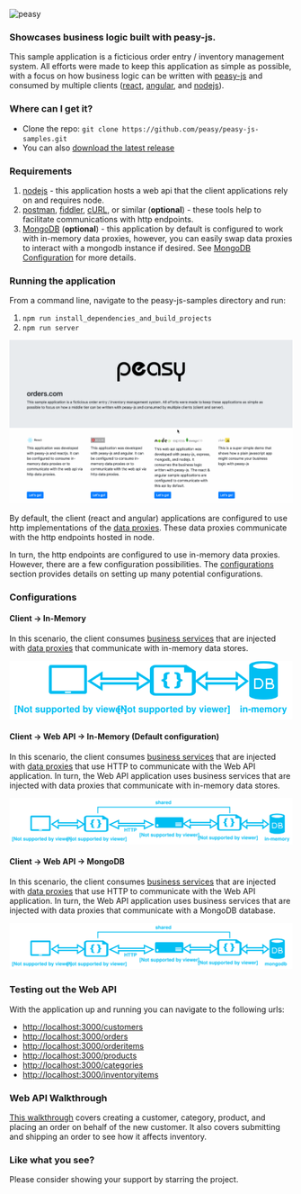 ![peasy](https://www.dropbox.com/s/2yajr2x9yevvzbm/peasy3.png?dl=0&raw=1)

### Showcases business logic built with peasy-js.

This sample application is a ficticious order entry / inventory management system.  All efforts were made to keep this application as simple as possible, with a focus on how business logic can be written with [peasy-js](https://github.com/peasy/peasy-js) and consumed by multiple clients ([react](https://facebook.github.io/react/), [angular](https://angular.io), and [nodejs](https://nodejs.org/en/)).

### Where can I get it?

- Clone the repo: ```git clone https://github.com/peasy/peasy-js-samples.git```
- You can also [download the latest release](https://github.com/peasy/peasy-js-samples/archive/master.zip)

### Requirements

1. [nodejs](https://nodejs.org/) - this application hosts a web api that the client applications rely on and requires node.
2. [postman](https://www.getpostman.com/), [fiddler](https://www.telerik.com/download/fiddler), [cURL](https://curl.haxx.se/download.html), or similar (**optional**) - these tools help to facilitate communications with http endpoints.
3. [MongoDB](https://www.mongodb.com/) (**optional**) - this application by default is configured to work with in-memory data proxies, however, you can easily swap data proxies to interact with a mongodb instance if desired. See [MongoDB Configuration](https://github.com/peasy/peasy-js-samples/wiki/Configuring-Client-%E2%86%92-Web-API-%E2%86%92-MongoDB) for more details.

### Running the application

From a command line, navigate to the peasy-js-samples directory and run:

1. ``` npm run install_dependencies_and_build_projects ```
2. ``` npm run server ```

![samples](screenflow.gif)

By default, the client (react and angular) applications are configured to use http implementations of the [data proxies](https://github.com/peasy/peasy-js/wiki/Data-Proxy).  These data proxies communicate with the http endpoints hosted in node.

  In turn, the http endpoints are configured to use in-memory data proxies. However, there are a few configuration possibilities.  The [configurations](https://github.com/peasy/peasy-js-samples#configurations) section provides details on setting up many potential configurations.

### Configurations

#### Client &#8594; In-Memory

In this scenario, the client consumes [business services](https://github.com/peasy/peasy-js/wiki/BusinessService) that are injected with [data proxies](https://github.com/peasy/peasy-js/wiki/Data-Proxy) that communicate with in-memory data stores.

[![archlessnode](FullArchitectureLessNode.svg)](https://github.com/peasy/peasy-js-samples/wiki/Configuring-Client-%E2%86%92-In-Memory)

#### Client &#8594; Web API &#8594; In-Memory (Default configuration)

In this scenario, the client consumes [business services](https://github.com/peasy/peasy-js/wiki/BusinessService) that are injected with [data proxies](https://github.com/peasy/peasy-js/wiki/Data-Proxy) that use HTTP to communicate with the Web API application.  In turn, the Web API application uses business services that are injected with data proxies that communicate with in-memory data stores.

[![archlessmongo](FullArchitectureLessMongo.svg)](https://github.com/peasy/peasy-js-samples/wiki/Configuring-Client-%E2%86%92-Web-API-%E2%86%92-In-Memory)

#### Client &#8594; Web API &#8594; MongoDB

In this scenario, the client consumes [business services](https://github.com/peasy/peasy-js/wiki/BusinessService) that are injected with [data proxies](https://github.com/peasy/peasy-js/wiki/Data-Proxy) that use HTTP to communicate with the Web API application.  In turn, the Web API application uses business services that are injected with data proxies that communicate with a MongoDB database.

[![architecture](FullArchitecture.svg)](https://github.com/peasy/peasy-js-samples/wiki/Configuring-Client-%E2%86%92-Web-API-%E2%86%92-MongoDB)

### Testing out the Web API

With the application up and running you can navigate to the following urls:

* [http://localhost:3000/customers](http://localhost:3000/customers)
* [http://localhost:3000/orders](http://localhost:3000/orders)
* [http://localhost:3000/orderitems](http://localhost:3000/orderitems)
* [http://localhost:3000/products](http://localhost:3000/products)
* [http://localhost:3000/categories](http://localhost:3000/categories)
* [http://localhost:3000/inventoryitems](http://localhost:3000/inventoryitems)

### Web API Walkthrough

[This walkthrough](https://github.com/peasy/peasy-js-samples/wiki/API-Walkthrough) covers creating a customer, category, product, and placing an order on behalf of the new customer.  It also covers submitting and shipping an order to see how it affects inventory.

### Like what you see?

Please consider showing your support by starring the project.
